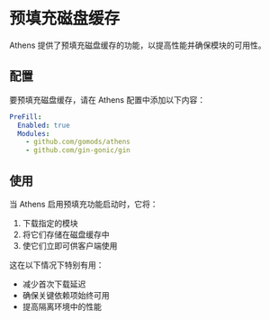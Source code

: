 # 预填充磁盘缓存

Athens 提供了预填充磁盘缓存的功能，以提高性能并确保模块的可用性。

## 配置

要预填充磁盘缓存，请在 Athens 配置中添加以下内容：

```yaml
PreFill:
  Enabled: true
  Modules:
    - github.com/gomods/athens
    - github.com/gin-gonic/gin
```

## 使用

当 Athens 启用预填充功能启动时，它将：
1. 下载指定的模块
2. 将它们存储在磁盘缓存中
3. 使它们立即可供客户端使用

这在以下情况下特别有用：
- 减少首次下载延迟
- 确保关键依赖项始终可用
- 提高隔离环境中的性能